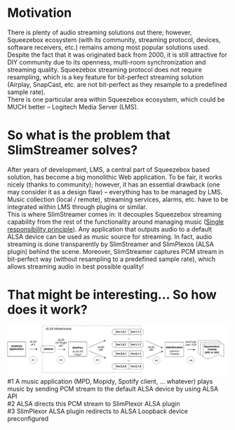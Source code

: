 # Motivation
There is plenty of audio streaming solutions out there; however, Squeezebox ecosystem (with its community, streaming protocol, devices, software receivers, etc.) remains among most popular solutions used. Despite the fact that it was originated back from 2000, it is still attractive for DIY community due to its openness, multi-room synchronization and streaming quality. Squeezebox streaming protocol does not require resampling, which is a key feature for bit-perfect streaming solution (Airplay, SnapCast, etc. are not bit-perfect as they resample to a predefined sample rate).  
There is one particular area within Squeezebox ecosystem, which could be MUCH better – Logitech Media Server (LMS).

# So what is the problem that SlimStreamer solves?
After years of development, LMS, a central part of Squeezebox based solution, has become a big monolithic Web application.
To be fair, it works nicely (thanks to community); however, it has an essential drawback (one may consider it as a design flaw) – everything has to be managed by LMS. Music collection (local / remote), streaming services, alarms, etc. have to be integrated within LMS through plugins or similar.  
This is where SlimStreamer comes in: it decouples Squeezebox streaming capability from the rest of the functionality around managing music ([Single responsibility principle](https://en.wikipedia.org/wiki/Single_responsibility_principle)).
Any application that outputs audio to a default ALSA device can be used as music source for streaming.
In fact, audio streaming is done transparently by SlimStreamer and SlimPlexos (ALSA plugin) behind the scene.
Moreover, SlimStreamer captures PCM stream in bit-perfect way (without resampling to a predefined sample rate), which allows streaming audio in best possible quality!

# That might be interesting… So how does it work?
![Diagram](flow.jpg)
#1 A music application (MPD, Mopidy, Spotify client, … whatever) plays music by sending PCM stream to the default ALSA device by using ALSA API  
#2 ALSA directs this PCM stream to SlimPlexor ALSA plugin  
#3 SlimPlexor ALSA plugin redirects to ALSA Loopback device preconfigured  
